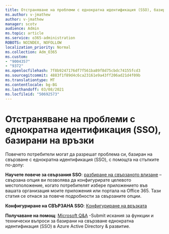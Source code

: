 ```yaml
---
title: Отстраняване на проблеми с еднократна идентификация (SSO), базирани на връзки
ms.author: v-jmathew
author: v-jmathew
manager: scotv
audience: Admin
ms.topic: article
ms.service: o365-administration
ROBOTS: NOINDEX, NOFOLLOW
localization_priority: Normal
ms.collection: Adm_O365
ms.custom:
- "9004357"
- "9372"
ms.openlocfilehash: 7f8b9247176df7f561ba89f8d75cbdc74155fcd3
ms.sourcegitcommit: 4883f1f89d4c6ca23161e9a43ff206ad21d4f09b
ms.translationtype: MT
ms.contentlocale: bg-BG
ms.lasthandoff: 03/08/2021
ms.locfileid: "50692573"
---
```

# <a name="troubleshoot-link-based-seamless-single-sign-on-sso-issues"></a>Отстраняване на проблеми с еднократна идентификация (SSO), базирани на връзки

Повечето потребители могат да разрешат проблема си, базиран на свързване с еднократна идентификация (SSO), с помощта на стъпките по-долу:

**Научете повече за свързания SSO**: [разбиране на свързаното влизане](https://docs.microsoft.com/azure/active-directory/manage-apps/configure-linked-sign-on) – свързана опция ви позволява да конфигурирате целевото местоположение, когато потребителят избере приложението във вашата организация моите приложения или портала на Office 365. Тази статия се отнася за повече подробности за свързаните опции.

**Конфигуриране на СВЪРЗАНА SSO**: [Конфигуриране на връзката](https://docs.microsoft.com/azure/active-directory/manage-apps/configure-linked-sign-on#configure-link)

**Получаване на помощ**: [Microsoft Q&A](https://docs.microsoft.com/answers/topics/azure-ad-single-sign-on.html) -Submit искания за функции и технически въпроси за базирани на свързване еднократна идентификация (SSO) в Azure Active Directory & развитие.
